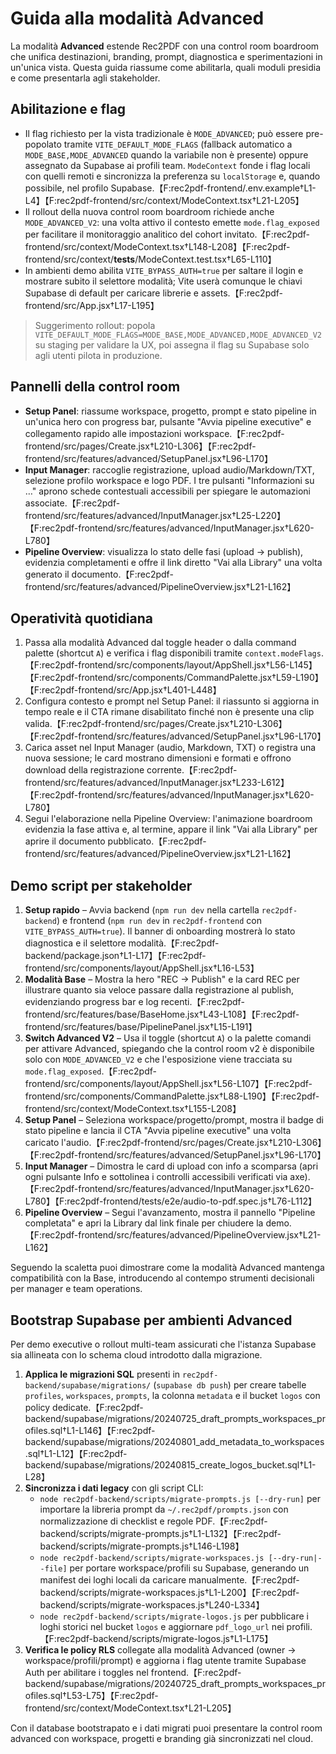 # Guida alla modalità Advanced

La modalità **Advanced** estende Rec2PDF con una control room boardroom che unifica destinazioni, branding, prompt, diagnostica e sperimentazioni in un'unica vista. Questa guida riassume come abilitarla, quali moduli presidia e come presentarla agli stakeholder.

## Abilitazione e flag
- Il flag richiesto per la vista tradizionale è `MODE_ADVANCED`; può essere pre-popolato tramite `VITE_DEFAULT_MODE_FLAGS` (fallback automatico a `MODE_BASE,MODE_ADVANCED` quando la variabile non è presente) oppure assegnato da Supabase ai profili team. `ModeContext` fonde i flag locali con quelli remoti e sincronizza la preferenza su `localStorage` e, quando possibile, nel profilo Supabase.【F:rec2pdf-frontend/.env.example†L1-L4】【F:rec2pdf-frontend/src/context/ModeContext.tsx†L21-L205】
- Il rollout della nuova control room boardroom richiede anche `MODE_ADVANCED_V2`: una volta attivo il contesto emette `mode.flag_exposed` per facilitare il monitoraggio analitico del cohort invitato.【F:rec2pdf-frontend/src/context/ModeContext.tsx†L148-L208】【F:rec2pdf-frontend/src/context/__tests__/ModeContext.test.tsx†L65-L110】
- In ambienti demo abilita `VITE_BYPASS_AUTH=true` per saltare il login e mostrare subito il selettore modalità; Vite userà comunque le chiavi Supabase di default per caricare librerie e assets.【F:rec2pdf-frontend/src/App.jsx†L17-L195】

> Suggerimento rollout: popola `VITE_DEFAULT_MODE_FLAGS=MODE_BASE,MODE_ADVANCED,MODE_ADVANCED_V2` su staging per validare la UX, poi assegna il flag su Supabase solo agli utenti pilota in produzione.

## Pannelli della control room
- **Setup Panel**: riassume workspace, progetto, prompt e stato pipeline in un'unica hero con progress bar, pulsante "Avvia pipeline executive" e collegamento rapido alle impostazioni workspace.【F:rec2pdf-frontend/src/pages/Create.jsx†L210-L306】【F:rec2pdf-frontend/src/features/advanced/SetupPanel.jsx†L96-L170】
- **Input Manager**: raccoglie registrazione, upload audio/Markdown/TXT, selezione profilo workspace e logo PDF. I tre pulsanti "Informazioni su …" aprono schede contestuali accessibili per spiegare le automazioni associate.【F:rec2pdf-frontend/src/features/advanced/InputManager.jsx†L25-L220】【F:rec2pdf-frontend/src/features/advanced/InputManager.jsx†L620-L780】
- **Pipeline Overview**: visualizza lo stato delle fasi (upload → publish), evidenzia completamenti e offre il link diretto "Vai alla Library" una volta generato il documento.【F:rec2pdf-frontend/src/features/advanced/PipelineOverview.jsx†L21-L162】

## Operatività quotidiana
1. Passa alla modalità Advanced dal toggle header o dalla command palette (shortcut `A`) e verifica i flag disponibili tramite `context.modeFlags`.【F:rec2pdf-frontend/src/components/layout/AppShell.jsx†L56-L145】【F:rec2pdf-frontend/src/components/CommandPalette.jsx†L59-L190】【F:rec2pdf-frontend/src/App.jsx†L401-L448】
2. Configura contesto e prompt nel Setup Panel: il riassunto si aggiorna in tempo reale e il CTA rimane disabilitato finché non è presente una clip valida.【F:rec2pdf-frontend/src/pages/Create.jsx†L210-L306】【F:rec2pdf-frontend/src/features/advanced/SetupPanel.jsx†L96-L170】
3. Carica asset nel Input Manager (audio, Markdown, TXT) o registra una nuova sessione; le card mostrano dimensioni e formati e offrono download della registrazione corrente.【F:rec2pdf-frontend/src/features/advanced/InputManager.jsx†L233-L612】【F:rec2pdf-frontend/src/features/advanced/InputManager.jsx†L620-L780】
4. Segui l'elaborazione nella Pipeline Overview: l'animazione boardroom evidenzia la fase attiva e, al termine, appare il link "Vai alla Library" per aprire il documento pubblicato.【F:rec2pdf-frontend/src/features/advanced/PipelineOverview.jsx†L21-L162】

## Demo script per stakeholder
1. **Setup rapido** – Avvia backend (`npm run dev` nella cartella `rec2pdf-backend`) e frontend (`npm run dev` in `rec2pdf-frontend` con `VITE_BYPASS_AUTH=true`). Il banner di onboarding mostrerà lo stato diagnostica e il selettore modalità.【F:rec2pdf-backend/package.json†L1-L17】【F:rec2pdf-frontend/src/components/layout/AppShell.jsx†L16-L53】
2. **Modalità Base** – Mostra la hero "REC → Publish" e la card REC per illustrare quanto sia veloce passare dalla registrazione al publish, evidenziando progress bar e log recenti.【F:rec2pdf-frontend/src/features/base/BaseHome.jsx†L43-L108】【F:rec2pdf-frontend/src/features/base/PipelinePanel.jsx†L15-L191】
3. **Switch Advanced V2** – Usa il toggle (shortcut `A`) o la palette comandi per attivare Advanced, spiegando che la control room v2 è disponibile solo con `MODE_ADVANCED_V2` e che l'esposizione viene tracciata su `mode.flag_exposed`.【F:rec2pdf-frontend/src/components/layout/AppShell.jsx†L56-L107】【F:rec2pdf-frontend/src/components/CommandPalette.jsx†L88-L190】【F:rec2pdf-frontend/src/context/ModeContext.tsx†L155-L208】
4. **Setup Panel** – Seleziona workspace/progetto/prompt, mostra il badge di stato pipeline e lancia il CTA "Avvia pipeline executive" una volta caricato l'audio.【F:rec2pdf-frontend/src/pages/Create.jsx†L210-L306】【F:rec2pdf-frontend/src/features/advanced/SetupPanel.jsx†L96-L170】
5. **Input Manager** – Dimostra le card di upload con info a scomparsa (apri ogni pulsante Info e sottolinea i controlli accessibili verificati via axe).【F:rec2pdf-frontend/src/features/advanced/InputManager.jsx†L620-L780】【F:rec2pdf-frontend/tests/e2e/audio-to-pdf.spec.js†L76-L112】
6. **Pipeline Overview** – Segui l'avanzamento, mostra il pannello "Pipeline completata" e apri la Library dal link finale per chiudere la demo.【F:rec2pdf-frontend/src/features/advanced/PipelineOverview.jsx†L21-L162】

Seguendo la scaletta puoi dimostrare come la modalità Advanced mantenga compatibilità con la Base, introducendo al contempo strumenti decisionali per manager e team operations.

## Bootstrap Supabase per ambienti Advanced

Per demo executive o rollout multi-team assicurati che l'istanza Supabase sia allineata con lo schema cloud introdotto dalla migrazione.

1. **Applica le migrazioni SQL** presenti in `rec2pdf-backend/supabase/migrations/` (`supabase db push`) per creare tabelle `profiles`, `workspaces`, `prompts`, la colonna `metadata` e il bucket `logos` con policy dedicate.【F:rec2pdf-backend/supabase/migrations/20240725_draft_prompts_workspaces_profiles.sql†L1-L146】【F:rec2pdf-backend/supabase/migrations/20240801_add_metadata_to_workspaces.sql†L1-L12】【F:rec2pdf-backend/supabase/migrations/20240815_create_logos_bucket.sql†L1-L28】
2. **Sincronizza i dati legacy** con gli script CLI:
   - `node rec2pdf-backend/scripts/migrate-prompts.js [--dry-run]` per importare la libreria prompt da `~/.rec2pdf/prompts.json` con normalizzazione di checklist e regole PDF.【F:rec2pdf-backend/scripts/migrate-prompts.js†L1-L132】【F:rec2pdf-backend/scripts/migrate-prompts.js†L146-L198】
   - `node rec2pdf-backend/scripts/migrate-workspaces.js [--dry-run|--file]` per portare workspace/profili su Supabase, generando un manifest dei loghi locali da caricare manualmente.【F:rec2pdf-backend/scripts/migrate-workspaces.js†L1-L200】【F:rec2pdf-backend/scripts/migrate-workspaces.js†L240-L334】
   - `node rec2pdf-backend/scripts/migrate-logos.js` per pubblicare i loghi storici nel bucket `logos` e aggiornare `pdf_logo_url` nei profili.【F:rec2pdf-backend/scripts/migrate-logos.js†L1-L175】
3. **Verifica le policy RLS** collegate alla modalità Advanced (owner → workspace/profili/prompt) e aggiorna i flag utente tramite Supabase Auth per abilitare i toggles nel frontend.【F:rec2pdf-backend/supabase/migrations/20240725_draft_prompts_workspaces_profiles.sql†L53-L75】【F:rec2pdf-frontend/src/context/ModeContext.tsx†L21-L205】

Con il database bootstrapato e i dati migrati puoi presentare la control room advanced con workspace, progetti e branding già sincronizzati nel cloud.

